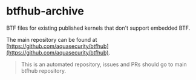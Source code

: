 # btfhub-archive

BTF files for existing published kernels that don't support embedded BTF.

The main repository can be found at [https://github.com/aquasecurity/btfhub](https://github.com/aquasecurity/btfhub).

> This is an automated repository, issues and PRs should go to main btfhub repository.
